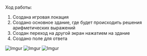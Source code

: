 Ход работы:
1. Создана игровая локация
2. Создано основное здание, где будет происходить решения арифметических выражений
3. Создан переход на другой экран нажатием на здание
4. Создано поле для ответа

![Imgur](https://i.imgur.com/pxN5wiu.png)
![Imgur](https://i.imgur.com/CTUojqz.png)
![Imgur](https://i.imgur.com/FBHcZ1k.png)
